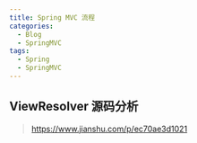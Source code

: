 ```yaml
---
title: Spring MVC 流程
categories:
  - Blog
  - SpringMVC
tags:
  - Spring
  - SpringMVC
---
```


## ViewResolver 源码分析

> https://www.jianshu.com/p/ec70ae3d1021